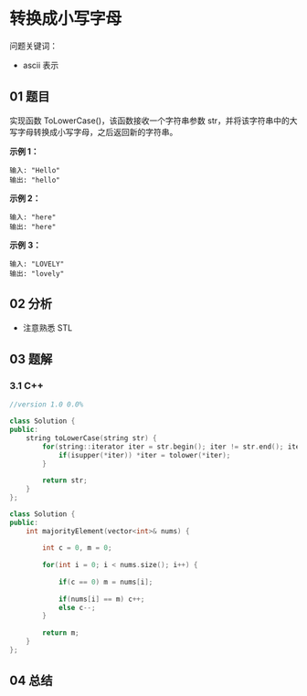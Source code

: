 # 转换成小写字母

问题关键词：

- ascii 表示

## 01 题目

实现函数 ToLowerCase()，该函数接收一个字符串参数 str，并将该字符串中的大写字母转换成小写字母，之后返回新的字符串。

**示例 1：**

```
输入: "Hello"
输出: "hello"
```

**示例 2：**

```
输入: "here"
输出: "here"
```

**示例** **3：**

```
输入: "LOVELY"
输出: "lovely"
```

## 02 分析

- 注意熟悉 STL

## 03 题解

### 3.1 C++

```c++
//version 1.0 0.0%

class Solution {
public:
    string toLowerCase(string str) {
        for(string::iterator iter = str.begin(); iter != str.end(); iter++) {
            if(isupper(*iter)) *iter = tolower(*iter);
        }
        
        return str;
    }
};
```



```c++
class Solution {
public:
    int majorityElement(vector<int>& nums) {
        
        int c = 0, m = 0;
        
        for(int i = 0; i < nums.size(); i++) {
            
            if(c == 0) m = nums[i];
            
            if(nums[i] == m) c++;
            else c--;
        }
        
        return m;
    }
};
```

## 04 总结

